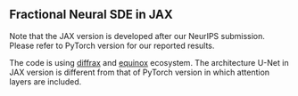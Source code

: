 ## Fractional Neural SDE in JAX

Note that the JAX version is developed after our NeurIPS submission. Please refer to PyTorch version for our reported results.

The code is using [diffrax](https://github.com/patrick-kidger/diffrax) and [equinox](https://github.com/patrick-kidger/equinox) ecosystem.
The architecture U-Net in JAX version is different from that of PyTorch version in which attention layers are included.